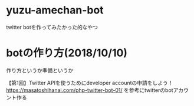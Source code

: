 # yuzu-amechan-bot
twitter botを作ってみたかった的なやつ

# botの作り方(2018/10/10)

作り方というか準備というか

【第1回】Twitter APIを使うためにdeveloper accountの申請をしよう！
https://masatoshihanai.com/php-twitter-bot-01/
を参考にtwitterのbotアカウント作る

